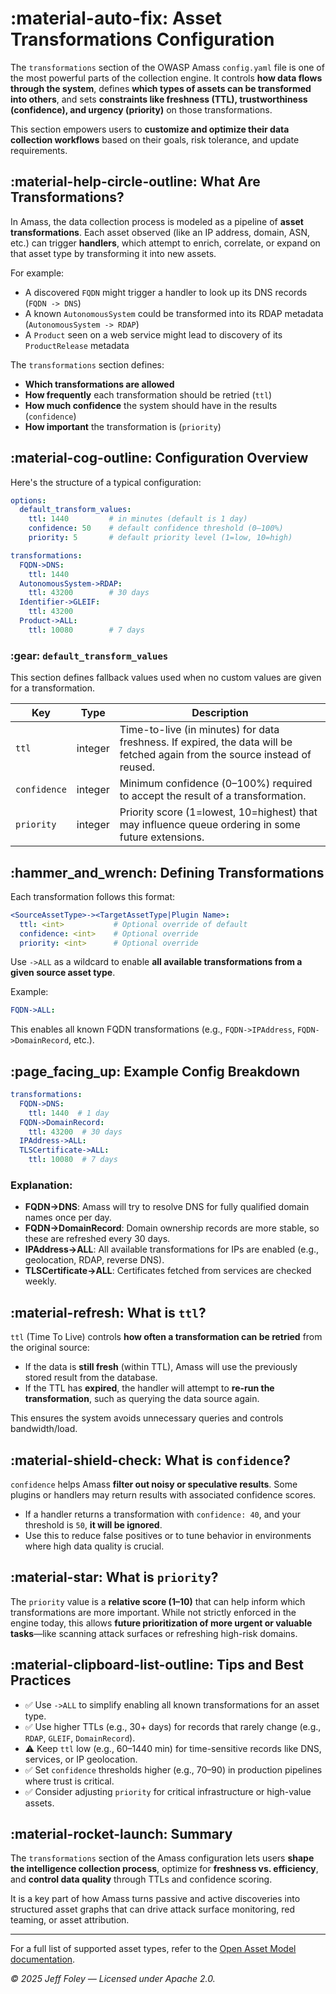 # :material-auto-fix: Asset Transformations Configuration

The `transformations` section of the OWASP Amass `config.yaml` file is one of the most powerful parts of the collection engine. It controls **how data flows through the system**, defines **which types of assets can be transformed into others**, and sets **constraints like freshness (TTL), trustworthiness (confidence), and urgency (priority)** on those transformations.

This section empowers users to **customize and optimize their data collection workflows** based on their goals, risk tolerance, and update requirements.

## :material-help-circle-outline: What Are Transformations?

In Amass, the data collection process is modeled as a pipeline of **asset transformations**. Each asset observed (like an IP address, domain, ASN, etc.) can trigger **handlers**, which attempt to enrich, correlate, or expand on that asset type by transforming it into new assets.

For example:
- A discovered `FQDN` might trigger a handler to look up its DNS records (`FQDN -> DNS`)
- A known `AutonomousSystem` could be transformed into its RDAP metadata (`AutonomousSystem -> RDAP`)
- A `Product` seen on a web service might lead to discovery of its `ProductRelease` metadata

The `transformations` section defines:
- **Which transformations are allowed**
- **How frequently** each transformation should be retried (`ttl`)
- **How much confidence** the system should have in the results (`confidence`)
- **How important** the transformation is (`priority`)

## :material-cog-outline: Configuration Overview

Here's the structure of a typical configuration:

```yaml
options:
  default_transform_values:
    ttl: 1440         # in minutes (default is 1 day)
    confidence: 50    # default confidence threshold (0–100%)
    priority: 5       # default priority level (1=low, 10=high)

transformations:
  FQDN->DNS:
    ttl: 1440
  AutonomousSystem->RDAP:
    ttl: 43200        # 30 days
  Identifier->GLEIF:
    ttl: 43200
  Product->ALL:
    ttl: 10080        # 7 days
```

### \:gear: `default_transform_values`

This section defines fallback values used when no custom values are given for a transformation.

| Key          | Type    | Description                                                                                                                 |
| ------------ | ------- | --------------------------------------------------------------------------------------------------------------------------- |
| `ttl`        | integer | Time-to-live (in minutes) for data freshness. If expired, the data will be fetched again from the source instead of reused. |
| `confidence` | integer | Minimum confidence (0–100%) required to accept the result of a transformation.                                              |
| `priority`   | integer | Priority score (1=lowest, 10=highest) that may influence queue ordering in some future extensions.                          |

## \:hammer\_and\_wrench: Defining Transformations

Each transformation follows this format:

```yaml
<SourceAssetType>-><TargetAssetType|Plugin Name>:
  ttl: <int>           # Optional override of default
  confidence: <int>    # Optional override
  priority: <int>      # Optional override
```

Use `->ALL` as a wildcard to enable **all available transformations from a given source asset type**.

Example:

```yaml
FQDN->ALL:
```

This enables all known FQDN transformations (e.g., `FQDN->IPAddress`, `FQDN->DomainRecord`, etc.).

## \:page\_facing\_up: Example Config Breakdown

```yaml
transformations:
  FQDN->DNS:
    ttl: 1440  # 1 day
  FQDN->DomainRecord:
    ttl: 43200  # 30 days
  IPAddress->ALL:
  TLSCertificate->ALL:
    ttl: 10080  # 7 days
```

### Explanation:

* **FQDN->DNS**: Amass will try to resolve DNS for fully qualified domain names once per day.
* **FQDN->DomainRecord**: Domain ownership records are more stable, so these are refreshed every 30 days.
* **IPAddress->ALL**: All available transformations for IPs are enabled (e.g., geolocation, RDAP, reverse DNS).
* **TLSCertificate->ALL**: Certificates fetched from services are checked weekly.

## \:material-refresh: What is `ttl`?

`ttl` (Time To Live) controls **how often a transformation can be retried** from the original source:

* If the data is **still fresh** (within TTL), Amass will use the previously stored result from the database.
* If the TTL has **expired**, the handler will attempt to **re-run the transformation**, such as querying the data source again.

This ensures the system avoids unnecessary queries and controls bandwidth/load.

## \:material-shield-check: What is `confidence`?

`confidence` helps Amass **filter out noisy or speculative results**. Some plugins or handlers may return results with associated confidence scores.

* If a handler returns a transformation with `confidence: 40`, and your threshold is `50`, **it will be ignored**.
* Use this to reduce false positives or to tune behavior in environments where high data quality is crucial.

## \:material-star: What is `priority`?

The `priority` value is a **relative score (1–10)** that can help inform which transformations are more important. While not strictly enforced in the engine today, this allows **future prioritization of more urgent or valuable tasks**—like scanning attack surfaces or refreshing high-risk domains.

## \:material-clipboard-list-outline: Tips and Best Practices

* ✅ Use `->ALL` to simplify enabling all known transformations for an asset type.
* ✅ Use higher TTLs (e.g., 30+ days) for records that rarely change (e.g., `RDAP`, `GLEIF`, `DomainRecord`).
* ⚠️ Keep `ttl` low (e.g., 60–1440 min) for time-sensitive records like DNS, services, or IP geolocation.
* ✅ Set `confidence` thresholds higher (e.g., 70–90) in production pipelines where trust is critical.
* ✅ Consider adjusting `priority` for critical infrastructure or high-value assets.

## \:material-rocket-launch: Summary

The `transformations` section of the Amass configuration lets users **shape the intelligence collection process**, optimize for **freshness vs. efficiency**, and **control data quality** through TTLs and confidence scoring.

It is a key part of how Amass turns passive and active discoveries into structured asset graphs that can drive attack surface monitoring, red teaming, or asset attribution.

---

For a full list of supported asset types, refer to the [Open Asset Model documentation](../open_asset_model/index.md).

*© 2025 Jeff Foley — Licensed under Apache 2.0.*
